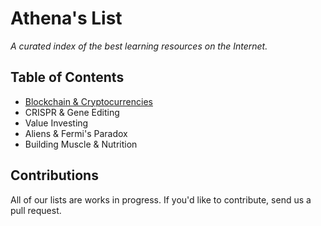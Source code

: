 # Athena's List
*A curated index of the best learning resources on the Internet.*

## Table of Contents
* [Blockchain & Cryptocurrencies](/blockchain.md)
* CRISPR & Gene Editing
* Value Investing
* Aliens & Fermi's Paradox
* Building Muscle & Nutrition

## Contributions
All of our lists are works in progress. If you'd like to contribute, send us a pull request.

